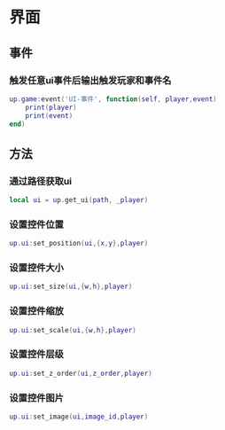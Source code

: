 # 界面

## 事件

### 触发任意ui事件后输出触发玩家和事件名
```lua
up.game:event('UI-事件', function(self, player,event)
    print(player)
    print(event)
end)
```
## 方法
### 通过路径获取ui
```lua
local ui = up.get_ui(path, _player)
```
### 设置控件位置
```lua
up.ui:set_position(ui,{x,y},player)
```

### 设置控件大小
```lua
up.ui:set_size(ui,{w,h},player)
```

### 设置控件缩放
```lua
up.ui:set_scale(ui,{w,h},player)
```

### 设置控件层级
```lua
up.ui:set_z_order(ui,z_order,player)
```

### 设置控件图片
```lua
up.ui:set_image(ui,image_id,player)
```